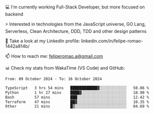 💻 I'm currently working Full-Stack Developer, but more focused on backend

⚡ Interested in technologies from the JavaScript universe, GO Lang, Serverless, Clean Architecture, DDD, TDD and other design patterns

👥 Take a look at my LinkedIn profile: linkedin.com/in/felipe-romao-1442a814b/

📫 How to reach me: feliperomao.a@gmail.com

📊 Check my stats from WakaTime (VS Code) and GitHub:

<!--START_SECTION:waka-->

```txt
From: 09 October 2024 - To: 16 October 2024

TypeScript   3 hrs 54 mins   ████████████▓░░░░░░░░░░░░   50.86 %
Python       1 hr 27 mins    ████▓░░░░░░░░░░░░░░░░░░░░   18.90 %
Bash         57 mins         ███░░░░░░░░░░░░░░░░░░░░░░   12.42 %
Terraform    47 mins         ██▓░░░░░░░░░░░░░░░░░░░░░░   10.35 %
Other        21 mins         █▒░░░░░░░░░░░░░░░░░░░░░░░   04.69 %
```

<!--END_SECTION:waka-->
